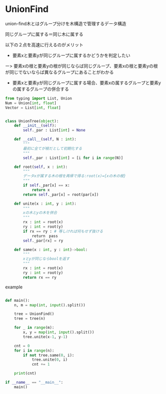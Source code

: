 # UnionFind

union-find木とはグループ分けを木構造で管理するデータ構造

同じグループに属する＝同じ木に属する

以下の２点を高速に行えるのがメリット

- 要素xと要素yが同じグループに属するかどうかを判定したい

ー> 要素xの根と要素yの根が同じならば同じグループ、要素xの根と要素yの根が同じでないならば異なるグループにあることがわかる

- 要素xと要素yが同じグループに属する場合、要素xの属するグループと要素yの属するグループの併合する

```python
from typing import List, Union
Num = Union[int, float]
Vector = List[int, float]


class UnionTree(object):
    def __init__(self):
        self._par : List[int] = None

    def __call__(self, N : int):
        """
        最初に全てが根だとして初期化する
        """
        self._par : List[int] = [i for i in range(N)]

    def root(self, x : int):
        """
        データxが属する木の根を再帰で得る:root(x)={xの木の根}
        """
        if self._par[x] == x:
            return x
        return self._par[x] = root(par[x])

    def unite(x : int, y : int):
        """
        xの木とyの木を併合
        """
        rx : int = root(x)
        ry : int = root(y)
        if rx == ry : # 等しければ何もせず抜ける
            return　pass
        self._par[rx] = ry

    def same(x : int, y : int)->bool:
        """
        xとyが同じならboolを返す
        """
        rx : int = root(x)
        ry : int = root(y)
        return rx == ry
```

example

```python

def main():
    n, m = map(int, input().split())

    tree = UnionFind()
    tree = tree(n)

    for _ in range(m):
        x, y = map(int, input().split())
        tree.unite(x-1, y-1)

    cnt = 0
    for i in range(n):
        if not tree.same(0, i):
            tree.unite(0, i)
            cnt += 1

    print(cnt)

if __name__ == "__main__":
    main()

```